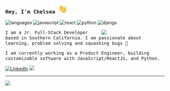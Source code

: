 <h3 align="left"><samp>Hey, I'm Chelsea </samp> <img src="https://raw.githubusercontent.com/ABSphreak/ABSphreak/master/gifs/Hi.gif" width="30px"></h3>

![languages](https://img.shields.io/static/v1?label=&message=languages:&color=blueviolet&style=flat-square)
![javascript](https://img.shields.io/static/v1?logo=javascript&label=&message=javascript&color=9cf&logoColor=fff&style=flat-square&link=)
![react](https://img.shields.io/static/v1?logo=react&label=&message=react&color=9cf&logoColor=fff&style=flat-square&link=)
![python](https://img.shields.io/static/v1?logo=python&label=&message=python&color=9cf&logoColor=fff&style=flat-square&link=)
![django](https://img.shields.io/static/v1?logo=django&label=&message=django&color=9cf&logoColor=fff&style=flat-square&link=)

<img align='right' src='https://user-images.githubusercontent.com/5713670/87202985-820dcb80-c2b6-11ea-9f56-7ec461c497c3.gif' width='200"'>
<p width="30px"><samp>I am a Jr. Full-Stack Developer based in Southern California. I am passionate about learning, problem solving and squashing bugs 🐛 </samp><p>
<p width="30px"><samp>I am currently working as a Product Engineer, building customizable software with JavaScript/ReactJS, and Python. </samp><p>
<a href="https://www.linkedin.com/in/chelsea-scriven-3557391b7/"><img src="https://img.shields.io/badge/Let's Connect--_.svg?style=social&logo=linkedin" alt="LinkedIn"></a>
<a align="left" href="mailto:scrivenchelsea@gmail.com"><img src="https://img.shields.io/badge/Let's Chat--_.svg?style=social&logo=Gmail&color=9cf"></a></p>
 <hr></hr>
  
  
<a href="https://github.com/chelseascriven/github-readme-stats">
  <img src="https://github-readme-stats.vercel.app/api?username=chelseascriven&show_icons=true&show_icons=true&theme=buefy&count_private=true&custom_title=My%20Github%20Highlights" />
</a>
